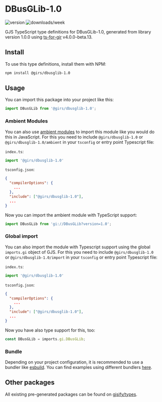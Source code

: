 
# DBusGLib-1.0

![version](https://img.shields.io/npm/v/@girs/dbusglib-1.0)
![downloads/week](https://img.shields.io/npm/dw/@girs/dbusglib-1.0)


GJS TypeScript type definitions for DBusGLib-1.0, generated from library version 1.0.0 using [ts-for-gir](https://github.com/gjsify/ts-for-gir) v4.0.0-beta.13.


## Install

To use this type definitions, install them with NPM:
```bash
npm install @girs/dbusglib-1.0
```

## Usage

You can import this package into your project like this:
```ts
import DBusGLib from '@girs/dbusglib-1.0';
```

### Ambient Modules

You can also use [ambient modules](https://github.com/gjsify/ts-for-gir/tree/main/packages/cli#ambient-modules) to import this module like you would do this in JavaScript.
For this you need to include `@girs/dbusglib-1.0` or `@girs/dbusglib-1.0/ambient` in your `tsconfig` or entry point Typescript file:

`index.ts`:
```ts
import '@girs/dbusglib-1.0'
```

`tsconfig.json`:
```json
{
  "compilerOptions": {
    ...
  },
  "include": ["@girs/dbusglib-1.0"],
  ...
}
```

Now you can import the ambient module with TypeScript support: 

```ts
import DBusGLib from 'gi://DBusGLib?version=1.0';
```

### Global import

You can also import the module with Typescript support using the global `imports.gi` object of GJS.
For this you need to include `@girs/dbusglib-1.0` or `@girs/dbusglib-1.0/import` in your `tsconfig` or entry point Typescript file:

`index.ts`:
```ts
import '@girs/dbusglib-1.0'
```

`tsconfig.json`:
```json
{
  "compilerOptions": {
    ...
  },
  "include": ["@girs/dbusglib-1.0"],
  ...
}
```

Now you have also type support for this, too:

```ts
const DBusGLib = imports.gi.DBusGLib;
```

### Bundle

Depending on your project configuration, it is recommended to use a bundler like [esbuild](https://esbuild.github.io/). You can find examples using different bundlers [here](https://github.com/gjsify/ts-for-gir/tree/main/examples).

## Other packages

All existing pre-generated packages can be found on [gjsify/types](https://github.com/gjsify/types).

